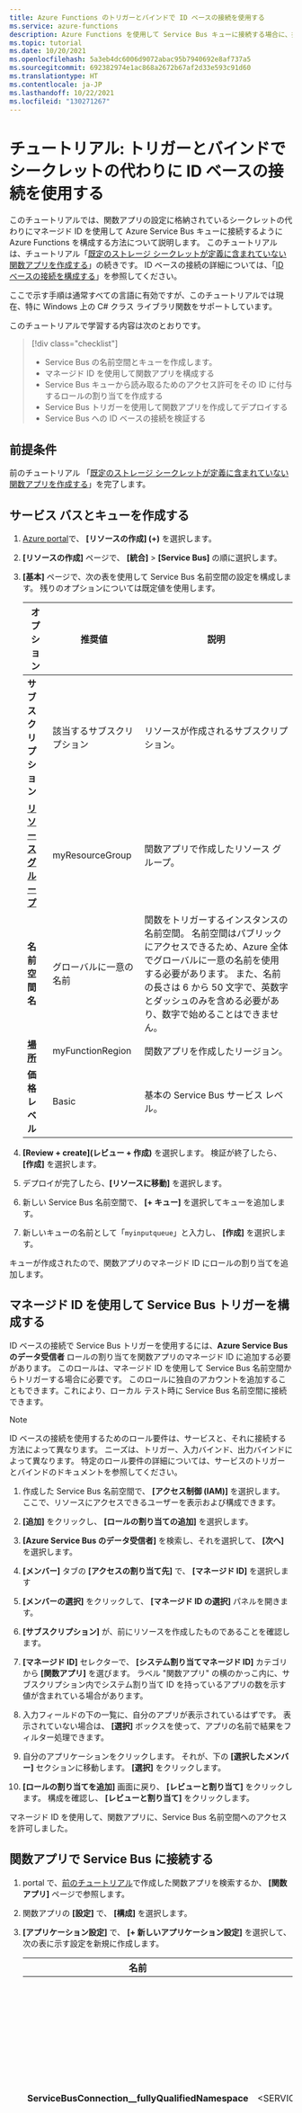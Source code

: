 ```yaml
---
title: Azure Functions のトリガーとバインドで ID ベースの接続を使用する
ms.service: azure-functions
description: Azure Functions を使用して Service Bus キューに接続する場合に、接続文字列の代わりに ID ベースの接続を使用する方法について説明します。
ms.topic: tutorial
ms.date: 10/20/2021
ms.openlocfilehash: 5a3eb4dc6006d9072abac95b7940692e8af737a5
ms.sourcegitcommit: 692382974e1ac868a2672b67af2d33e593c91d60
ms.translationtype: HT
ms.contentlocale: ja-JP
ms.lasthandoff: 10/22/2021
ms.locfileid: "130271267"
---
```

# <a name="tutorial-use-identity-based-connections-instead-of-secrets-with-triggers-and-bindings"></a>チュートリアル: トリガーとバインドでシークレットの代わりに ID ベースの接続を使用する

このチュートリアルでは、関数アプリの設定に格納されているシークレットの代わりにマネージド ID を使用して Azure Service Bus キューに接続するように Azure Functions を構成する方法について説明します。 このチュートリアルは、チュートリアル「[既定のストレージ シークレットが定義に含まれていない関数アプリを作成する][前のチュートリアル]」の続きです。 ID ベースの接続の詳細については、「[ID ベースの接続を構成する](functions-reference.md#configure-an-identity-based-connection)」を参照してください。

ここで示す手順は通常すべての言語に有効ですが、このチュートリアルでは現在、特に Windows 上の C# クラス ライブラリ関数をサポートしています。 

このチュートリアルで学習する内容は次のとおりです。

> [!div class="checklist"]
>
> * Service Bus の名前空間とキューを作成します。
> * マネージド ID を使用して関数アプリを構成する
> * Service Bus キューから読み取るためのアクセス許可をその ID に付与するロールの割り当てを作成する
> * Service Bus トリガーを使用して関数アプリを作成してデプロイする
> * Service Bus への ID ベースの接続を検証する

## <a name="prerequisite"></a>前提条件

前のチュートリアル 「[既定のストレージ シークレットが定義に含まれていない関数アプリを作成する][前のチュートリアル]」を完了します。

## <a name="create-a-service-bus-and-queue"></a>サービス バスとキューを作成する

1. [Azure portal](https://portal.azure.com)で、 **[リソースの作成] (+)** を選択します。

1. **[リソースの作成]** ページで、 **[統合]**  >  **[Service Bus]** の順に選択します。

1. **[基本]** ページで、次の表を使用して Service Bus 名前空間の設定を構成します。 残りのオプションについては既定値を使用します。

    | オプション      | 推奨値  | 説明      |
    | ------------ | ---------------- | ---------------- |
    | **サブスクリプション** | 該当するサブスクリプション | リソースが作成されるサブスクリプション。 |
    | **[リソース グループ](../azure-resource-manager/management/overview.md)**  | myResourceGroup | 関数アプリで作成したリソース グループ。 |
    | **名前空間名** | グローバルに一意の名前 | 関数をトリガーするインスタンスの名前空間。 名前空間はパブリックにアクセスできるため、Azure 全体でグローバルに一意の名前を使用する必要があります。 また、名前の長さは 6 から 50 文字で、英数字とダッシュのみを含める必要があり、数字で始めることはできません。 |
    | **[場所](https://azure.microsoft.com/regions/)** | myFunctionRegion | 関数アプリを作成したリージョン。 |
    | **価格レベル** | Basic | 基本の Service Bus サービス レベル。 |

1. **[Review + create]\(レビュー + 作成\)** を選択します。 検証が終了したら、 **[作成]** を選択します。

1. デプロイが完了したら、**[リソースに移動]** を選択します。

1. 新しい Service Bus 名前空間で、 **[+ キュー]** を選択してキューを追加します。

1. 新しいキューの名前として「`myinputqueue`」と入力し、 **[作成]** を選択します。

キューが作成されたので、関数アプリのマネージド ID にロールの割り当てを追加します。

## <a name="configure-your-service-bus-trigger-with-a-managed-identity"></a>マネージド ID を使用して Service Bus トリガーを構成する

ID ベースの接続で Service Bus トリガーを使用するには、**Azure Service Bus のデータ受信者** ロールの割り当てを関数アプリのマネージド ID に追加する必要があります。 このロールは、マネージド ID を使用して Service Bus 名前空間からトリガーする場合に必要です。 このロールに独自のアカウントを追加することもできます。これにより、ローカル テスト時に Service Bus 名前空間に接続できます。

> [!NOTE]
> ID ベースの接続を使用するためのロール要件は、サービスと、それに接続する方法によって異なります。 ニーズは、トリガー、入力バインド、出力バインドによって異なります。 特定のロール要件の詳細については、サービスのトリガーとバインドのドキュメントを参照してください。

1. 作成した Service Bus 名前空間で、 **[アクセス制御 (IAM)]** を選択します。 ここで、リソースにアクセスできるユーザーを表示および構成できます。  

1. **[追加]** をクリックし、 **[ロールの割り当ての追加]** を選択します。

1. **[Azure Service Bus のデータ受信者]** を検索し、それを選択して、 **[次へ]** を選択します。

1. **[メンバー]** タブの **[アクセスの割り当て先]** で、 **[マネージド ID]** を選択します

1. **[メンバーの選択]** をクリックして、 **[マネージド ID の選択]** パネルを開きます。

1. **[サブスクリプション]** が、前にリソースを作成したものであることを確認します。

1. **[マネージド ID]** セレクターで、 **[システム割り当てマネージド ID]** カテゴリから **[関数アプリ]** を選びます。 ラベル "関数アプリ" の横のかっこ内に、サブスクリプション内でシステム割り当て ID を持っているアプリの数を示す値が含まれている場合があります。

1. 入力フィールドの下の一覧に、自分のアプリが表示されているはずです。 表示されていない場合は、 **[選択]** ボックスを使って、アプリの名前で結果をフィルター処理できます。

1. 自分のアプリケーションをクリックします。 それが、下の **[選択したメンバー]** セクションに移動します。 <bpt id="p1">**</bpt>[選択]<ept id="p1">**</ept> をクリックします。

1. **[ロールの割り当てを追加]** 画面に戻り、 **[レビューと割り当て]** をクリックします。 構成を確認し、 **[レビューと割り当て]** をクリックします。

マネージド ID を使用して、関数アプリに、Service Bus 名前空間へのアクセスを許可しました。

## <a name="connect-to-service-bus-in-your-function-app"></a>関数アプリで Service Bus に接続する

1. portal で、[前のチュートリアル]で作成した関数アプリを検索するか、 **[関数アプリ]** ページで参照します。

1. 関数アプリの **[設定]** で、 **[構成]** を選択します。

1. **[アプリケーション設定]** で、 **[+ 新しいアプリケーション設定]** を選択して、次の表に示す設定を新規に作成します。

    | 名前      | [値]  | 説明 |
    | ------------ | ---------------- | ----------- |
    | **ServiceBusConnection__fullyQualifiedNamespace** | <SERVICE_BUS_NAMESPACE>.servicebus.windows.net | この設定により、関数アプリが Service Bus に接続され、シークレットの代わりに ID ベースの接続が使用されます。 |

1. 2 つの設定を作成したら、 **[保存]**  >  **[確認]** の順に選択します。

マネージド ID を使用して Service Bus 名前空間に接続する関数アプリを準備したので、Service Bus トリガーを使用する新しい関数をローカル プロジェクトに追加できます。

## <a name="add-a-service-bus-triggered-function"></a>Service Bus でトリガーされる関数を追加する

1. 次のように `func init` コマンドを実行して、特定のランタイムを含んだ LocalFunctionProj という名前のフォルダーに関数プロジェクトを作成します。

    ```csharp
    func init LocalFunctionProj --dotnet
    ```

1. プロジェクト フォルダーに移動します。

    ```console
    cd LocalFunctionProj
    ```

1. ルート プロジェクト フォルダーで、次のコマンドを実行します。

    ```command
    dotnet remove package Microsoft.Azure.Webjobs.Extensions.ServiceBus
    dotnet add package Microsoft.Azure.Webjobs.Extensions.ServiceBus --prerelease
    ```

    これにより、Service Bus 拡張パッケージの既定のバージョンが、マネージド ID をサポートするバージョンに置き換えられます。

1. 次のコマンドを実行して、Service Bus によってトリガーされる関数をプロジェクトに追加します。

    ```csharp
    func new --name ServiceBusTrigger --template ServiceBusQueueTrigger 
    ```

    これにより、新しい Service Bus トリガーのコードと拡張パッケージへの参照が追加されます。 このトリガーの Service Bus 名前空間接続設定を追加する必要があります。

1. 新しい ServiceBusTrigger.cs プロジェクト ファイルを開き、`ServiceBusTrigger` クラスを次のコードに置き換えます。

    ```csharp
    public static class ServiceBusTrigger
    {
        [FunctionName("ServiceBusTrigger")]
        public static void Run([ServiceBusTrigger("myinputqueue", 
            Connection = "ServiceBusConnection")]string myQueueItem, ILogger log)
        {
            log.LogInformation($"C# ServiceBus queue trigger function processed message: {myQueueItem}");
        }
    }
    ```

    このコード サンプルでは、キュー名が `myinputqueue` に更新されます。これは、前に作成したキューと同じ名前です。 また、Service Bus 接続の名前が `ServiceBusConnection` に設定されます。 これは、ID ベースの接続で使用される Service Bus 名前空間 (portal で構成した `ServiceBusConnection__fullyQualifiedNamespace`) です。

> [!NOTE]  
> この時点では、`func start` を使用して関数を実行しようとすると、エラーが発生します。 これは、ID ベースの接続をローカルで定義していないためです。 関数をローカルで実行する場合、[前のセクション](#connect-to-service-bus-in-your-function-app)で行ったとおりに、`local.settings.json` でアプリ設定 `ServiceBusConnection__fullyQualifiedNamespace` を設定します。 さらに、ロールを開発者 ID に割り当てる必要があります。 詳細については、[ID ベースの接続によるローカル開発のドキュメント](./functions-reference.md#local-development-with-identity-based-connections)を参照してください。

## <a name="publish-the-updated-project"></a>更新したプロジェクトを公開する

1. 次のコマンドを実行して、展開パッケージに必要なファイルをローカルに生成します。

    ```console
    dotnet publish --configuration Release
    ```

1. `\bin\Release\netcoreapp3.1\publish` サブフォルダーを参照し、その内容から .zip ファイルを作成します。

1. 次のコマンドを実行して .zip ファイルを公開し、必要に応じて `FUNCTION_APP_NAME`、`RESOURCE_GROUP_NAME`、`PATH_TO_ZIP` パラメーターを置き換えます。

    ```azurecli
    az functionapp deploy -n FUNCTION_APP_NAME -g RESOURCE_GROUP_NAME --src-path PATH_TO_ZIP
    ```

新しいトリガーで関数アプリを更新したので、ID を使用して機能することを確認できます。

## <a name="validate-your-changes"></a>変更を検証する

1. portal の **[サービス]** で、`Application Insights` を検索し、 **[Application Insights]** を選択します。  

1. **[Application Insights]** で、名前付きインスタンスを参照または検索します。

1. インスタンスで、 **[調査]** の下の **[ライブ メトリック]** を選択します。

1. 前のタブを開いたままにして、新しいタブで Azure portal を開きます。新しいタブで、Service Bus 名前空間に移動し、左側のブレードから **[キュー]** を選択します。

1. `myinputqueue` という名前のキューを選択します。

1. 左側のブレードから **[Service Bus Explorer]** を選択します。

1. テスト メッセージを送信します。

1. 開いている **[ライブ メトリック]** タブを選択し、Service Bus キューの実行を確認します。

お疲れさまでした。 これで、マネージド ID を使用して Service Bus キュー トリガーが正常に設定されました。

[!INCLUDE [clean-up-section-portal](../../includes/clean-up-section-portal.md)]

## <a name="next-steps"></a>次のステップ

このチュートリアルでは、ID ベースの接続を使用して関数アプリを作成しました。

ID ベースの接続を使用する Azure Functions の詳細については、次のリンクを使用してください。

- [Azure Functions でのマネージド ID](../app-service/overview-managed-identity.md)
- [Azure Functions での ID ベースの接続](./functions-reference.md#configure-an-identity-based-connection)
- [ローカル開発のための関数のドキュメント](./functions-reference.md#local-development-with-identity-based-connections)

[前のチュートリアル]: ./functions-identity-based-connections-tutorial.md
